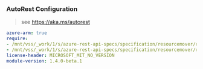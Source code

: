 ### AutoRest Configuration

> see https://aka.ms/autorest

``` yaml
azure-arm: true
require:
- /mnt/vss/_work/1/s/azure-rest-api-specs/specification/resourcemover/resource-manager/readme.md
- /mnt/vss/_work/1/s/azure-rest-api-specs/specification/resourcemover/resource-manager/readme.go.md
license-header: MICROSOFT_MIT_NO_VERSION
module-version: 1.4.0-beta.1
```